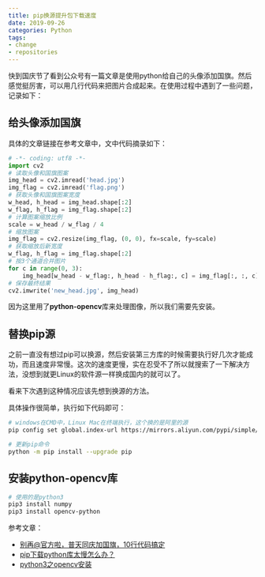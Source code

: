 ```yaml
---
title: pip换源提升包下载速度
date: 2019-09-26
categories: Python
tags:
- change
- repositories
---
```


快到国庆节了看到公众号有一篇文章是使用python给自己的头像添加国旗。然后感觉挺厉害，可以用几行代码来把图片合成起来。在使用过程中遇到了一些问题，记录如下：

## 给头像添加国旗

<!--more-->

具体的文章链接在参考文章中，文中代码摘录如下：

```Python
# -*- coding: utf8 -*-
import cv2
# 读取头像和国旗图案
img_head = cv2.imread('head.jpg')
img_flag = cv2.imread('flag.png')
# 获取头像和国旗图案宽度
w_head, h_head = img_head.shape[:2]
w_flag, h_flag = img_flag.shape[:2]
# 计算图案缩放比例
scale = w_head / w_flag / 4
# 缩放图案
img_flag = cv2.resize(img_flag, (0, 0), fx=scale, fy=scale)
# 获取缩放后新宽度
w_flag, h_flag = img_flag.shape[:2]
# 按3个通道合并图片
for c in range(0, 3):
    img_head[w_head - w_flag:, h_head - h_flag:, c] = img_flag[:, :, c]
# 保存最终结果
cv2.imwrite('new_head.jpg', img_head)
```

因为这里用了**python-opencv**库来处理图像，所以我们需要先安装。

## 替换pip源

之前一直没有想过pip可以换源，然后安装第三方库的时候需要执行好几次才能成功，而且速度非常慢。这次的速度更慢，实在忍受不了所以就搜索了一下解决方法，没想到就更Linux的软件源一样换成国内的就可以了。

看来下次遇到这种情况应该先想到换源的方法。

具体操作很简单，执行如下代码即可：

```bash
# windows在CMD中，Linux Mac在终端执行，这个换的是阿里的源
pip config set global.index-url https://mirrors.aliyun.com/pypi/simple/

# 更新pip命令
python -m pip install --upgrade pip
```

## 安装python-opencv库

```bash
# 使用的是python3
pip3 install numpy
pip3 install opencv-python
```

参考文章：

- [别再@官方啦，普天同庆加国旗，10行代码搞定](https://mp.weixin.qq.com/s/9OSmAsQWZsTu8nBfCkMLDA)
- [pip下载python库太慢怎么办？](https://zhuanlan.zhihu.com/p/46975553)
- [python3之opencv安装](https://blog.csdn.net/qq_25005909/article/details/78554469)
